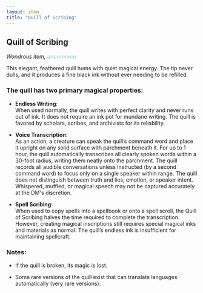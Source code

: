 ```yaml
---
layout: item
title: "Quill of Scribing"
---
```

## Quill of Scribing
*Wondrous item,* <strong style="color: lightblue"><em>uncommon</em></strong>

This elegant, feathered quill hums with quiet magical energy. The tip never dulls, and it produces a fine black ink without ever needing to be refilled.

### **The quill has two primary magical properties**:

* **Endless Writing**: <br>
When used normally, the quill writes with perfect clarity and never runs out of ink. It does not require an ink pot for mundane writing. The quill is favored by scholars, scribes, and archivists for its reliability.

* **Voice Transcription**: <br>
As an action, a creature can speak the quill’s command word and place it upright on any solid surface with parchment beneath it. For up to 1 hour, the quill automatically transcribes all clearly spoken words within a 30-foot radius, writing them neatly onto the parchment. The quill records all audible conversations unless instructed (by a second command word) to focus only on a single speaker within range.
The quill does not distinguish between truth and lies, emotion, or speaker intent. Whispered, muffled, or magical speech may not be captured accurately at the DM's discretion.

* **Spell Scribing**: <br>
When used to copy spells into a spellbook or onto a spell scroll, the Quill of Scribing halves the time required to complete the transcription. However, creating magical inscriptions still requires special magical inks and materials as normal. The quill’s endless ink is insufficient for maintaining spellcraft.

### **Notes**:

* If the quill is broken, its magic is lost.

* Some rare versions of the quill exist that can translate languages automatically (very rare versions).